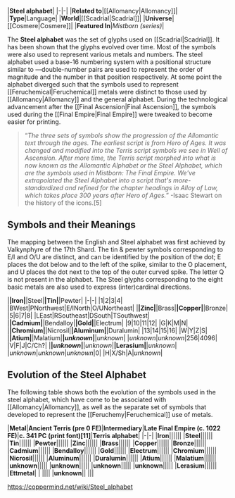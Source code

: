 |**Steel alphabet**|
|-|-|
|**Related to**|[[Allomancy\|Allomancy]]|
|**Type**|Language|
|**World**|[[Scadrial\|Scadrial]]|
|**Universe**|[[Cosmere\|Cosmere]]|
|**Featured In**|*Mistborn (series)*|

The **Steel alphabet** was the set of glyphs used on [[Scadrial\|Scadrial]]. It has been shown that the glyphs evolved over time.
Most of the symbols were also used to represent various metals and numbers. The steel alphabet used a base-16 numbering system with a positional structure similar to —double-number pairs are used to represent the order of magnitude and the number in that position respectively.
At some point the alphabet diverged such that the symbols used to represent [[Feruchemical\|Feruchemical]] metals were distinct to those used by [[Allomancy\|Allomancy]] and the general alphabet.
During the technological advancement after the [[Final Ascension\|Final Ascension]], the symbols used during the [[Final Empire\|Final Empire]] were tweaked to become easier for printing.

>“*The three sets of symbols show the progression of the Allomantic text through the ages. The earliest script is from Hero of Ages. It was changed and modified into the Terris script symbols we see in Well of Ascension. After more time, the Terris script morphed into what is now known as the Allomantic Alphabet or the Steel Alphabet, which are the symbols used in Mistborn: The Final Empire. We've extrapolated the Steel Alphabet into a script that's more-standardized and refined for the chapter headings in Alloy of Law, which takes place 300 years after Hero of Ages.*”
\-Isaac Stewart on the history of the icons.[5]


## Symbols and their Meanings
The mapping between the English and Steel alphabet was first achieved by Valkynphyre of the 17th Shard. The tin & pewter symbols corresponding to E/I and O/U are distinct, and can be identified by the position of the dot; E places the dot below and to the left of the spike, similar to the O placement, and U places the dot next to the top of the outer curved spike. The letter Q is not present in the alphabet.
The Steel glyphs corresponding to the eight basic metals are also used to express (inter)cardinal directions.

|****|Iron|****|Steel|****|Tin|****|Pewter|
|-|-|
|1|2|3|4|
|BWest|PNorthwest|E/INorth|O/UNortheast|
|****|Zinc|****|Brass|****|Copper|****|Bronze|
|5|6|7|8|
|LEast|RSoutheast|DSouth|TSouthwest|
|****|Cadmium|****|Bendalloy|****|Gold|****|Electrum|
|9|10|11|12|
|G|K|M|N|
|****|Chromium|****|Nicrosil|****|Aluminum|****|Duralumin|
|13|14|15|16|
|W|Y|Z|S|
|****|Atium|****|Malatium|****|*unknown*|****|*unknown*|
|*unknown*|*unknown*|256|4096|
|V|F|J|C/Ch?|
|****|*unknown*|****|*unknown*|****|Lerasium|****|*unknown*|
|*unknown*|*unknown*|*unknown*|0|
|H|X/Sh|A|*unknown*|

## Evolution of the Steel Alphabet
The following table shows both the evolution of the symbols used in the steel alphabet, which have come to be associated with [[Allomancy\|Allomancy]], as well as the separate set of symbols that developed to represent the [[Feruchemy\|Feruchemical]] use of metals.

|**Metal**|**Ancient Terris (pre 0 FE)**|**Intermediary**|**Late Final Empire (c. 1022 FE)**|**c. 341 PC (print font)[11]**|**Terris alphabet**|
|-|-|
|**Iron**||||||
|**Steel**||||||
|**Tin**||||||
|**Pewter**||||||
|**Zinc**||||||
|**Brass**||||||
|**Copper**||||||
|**Bronze**||||||
|**Cadmium**||||||
|**Bendalloy**||||||
|**Gold**||||||
|**Electrum**||||||
|**Chromium**||||||
|**Nicrosil**||||||
|**Aluminum**||||||
|**Duralumin**||||||
|**Atium**||||||
|**Malatium**||||||
|**unknown**|||||
|**unknown**|||||
|**unknown**|||||
|**unknown**|||||
|**Lerasium**||||||
|**Ettmetal**| | ||||
|**unknown**|| |||



https://coppermind.net/wiki/Steel_alphabet